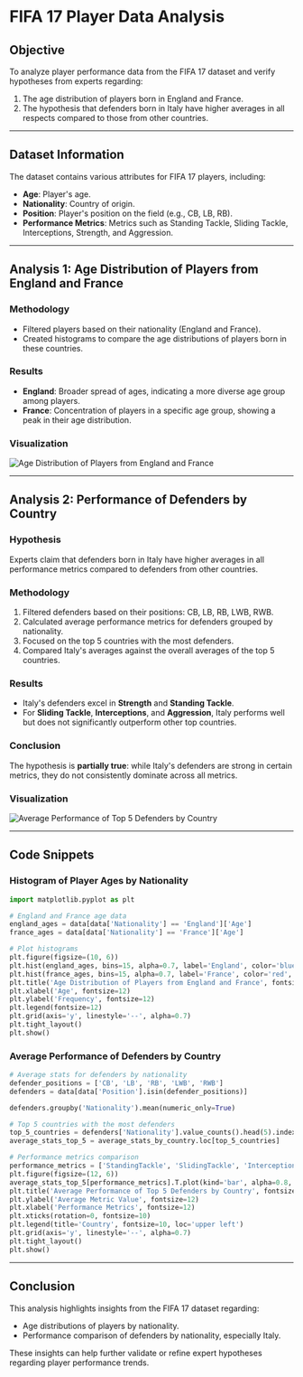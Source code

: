 # FIFA 17 Player Data Analysis

## Objective
To analyze player performance data from the FIFA 17 dataset and verify hypotheses from experts regarding:
1. The age distribution of players born in England and France.
2. The hypothesis that defenders born in Italy have higher averages in all respects compared to those from other countries.

---

## Dataset Information
The dataset contains various attributes for FIFA 17 players, including:
- **Age**: Player's age.
- **Nationality**: Country of origin.
- **Position**: Player's position on the field (e.g., CB, LB, RB).
- **Performance Metrics**: Metrics such as Standing Tackle, Sliding Tackle, Interceptions, Strength, and Aggression.

---

## Analysis 1: Age Distribution of Players from England and France
### Methodology
- Filtered players based on their nationality (England and France).
- Created histograms to compare the age distributions of players born in these countries.

### Results
- **England**: Broader spread of ages, indicating a more diverse age group among players.
- **France**: Concentration of players in a specific age group, showing a peak in their age distribution.

### Visualization
![Age Distribution of Players from England and France](#)

---

## Analysis 2: Performance of Defenders by Country
### Hypothesis
Experts claim that defenders born in Italy have higher averages in all performance metrics compared to defenders from other countries.

### Methodology
1. Filtered defenders based on their positions: CB, LB, RB, LWB, RWB.
2. Calculated average performance metrics for defenders grouped by nationality.
3. Focused on the top 5 countries with the most defenders.
4. Compared Italy's averages against the overall averages of the top 5 countries.

### Results
- Italy's defenders excel in **Strength** and **Standing Tackle**.
- For **Sliding Tackle**, **Interceptions**, and **Aggression**, Italy performs well but does not significantly outperform other top countries.

### Conclusion
The hypothesis is **partially true**: while Italy's defenders are strong in certain metrics, they do not consistently dominate across all metrics.

### Visualization
![Average Performance of Top 5 Defenders by Country](#)

---

## Code Snippets
### Histogram of Player Ages by Nationality
```python
import matplotlib.pyplot as plt

# England and France age data
england_ages = data[data['Nationality'] == 'England']['Age']
france_ages = data[data['Nationality'] == 'France']['Age']

# Plot histograms
plt.figure(figsize=(10, 6))
plt.hist(england_ages, bins=15, alpha=0.7, label='England', color='blue', edgecolor='black')
plt.hist(france_ages, bins=15, alpha=0.7, label='France', color='red', edgecolor='black')
plt.title('Age Distribution of Players from England and France', fontsize=14)
plt.xlabel('Age', fontsize=12)
plt.ylabel('Frequency', fontsize=12)
plt.legend(fontsize=12)
plt.grid(axis='y', linestyle='--', alpha=0.7)
plt.tight_layout()
plt.show()
```

### Average Performance of Defenders by Country
```python
# Average stats for defenders by nationality
defender_positions = ['CB', 'LB', 'RB', 'LWB', 'RWB']
defenders = data[data['Position'].isin(defender_positions)]

defenders.groupby('Nationality').mean(numeric_only=True)

# Top 5 countries with the most defenders
top_5_countries = defenders['Nationality'].value_counts().head(5).index
average_stats_top_5 = average_stats_by_country.loc[top_5_countries]

# Performance metrics comparison
performance_metrics = ['StandingTackle', 'SlidingTackle', 'Interceptions', 'Strength', 'Aggression']
plt.figure(figsize=(12, 6))
average_stats_top_5[performance_metrics].T.plot(kind='bar', alpha=0.8, colormap='viridis', edgecolor='black')
plt.title('Average Performance of Top 5 Defenders by Country', fontsize=14)
plt.ylabel('Average Metric Value', fontsize=12)
plt.xlabel('Performance Metrics', fontsize=12)
plt.xticks(rotation=0, fontsize=10)
plt.legend(title='Country', fontsize=10, loc='upper left')
plt.grid(axis='y', linestyle='--', alpha=0.7)
plt.tight_layout()
plt.show()
```

---

## Conclusion
This analysis highlights insights from the FIFA 17 dataset regarding:
- Age distributions of players by nationality.
- Performance comparison of defenders by nationality, especially Italy.

These insights can help further validate or refine expert hypotheses regarding player performance trends.
